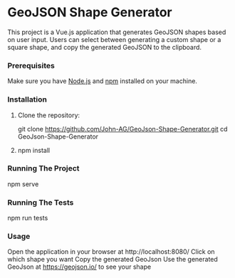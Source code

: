 # GeoJSON Shape Generator

This project is a Vue.js application that generates GeoJSON shapes based on user input. Users can select between generating a custom shape or a square shape, and copy the generated GeoJSON to the clipboard.

### Prerequisites

Make sure you have [Node.js](https://nodejs.org/) and [npm](https://www.npmjs.com/) installed on your machine.

### Installation

1. Clone the repository:

   git clone https://github.com/John-AG/GeoJson-Shape-Generator.git
   cd GeoJson-Shape-Generator

2. npm install

### Running The Project

npm serve

### Running The Tests

npm run tests

### Usage

Open the application in your browser at http://localhost:8080/
Click on which shape you want
Copy the generated GeoJson
Use the generated GeoJson at https://geojson.io/ to see your shape